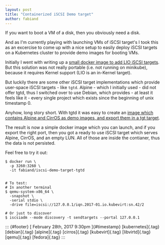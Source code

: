 ```yaml
---
layout: post
title: "Containerized iSCSI Demo target"
author: fabiand
---
```




If you want to boot a VM of a disk, then you obviously need a disk.

And as I'm currently playing with launching VMs of iSCSI target's I took
this as an excercise to come up with a nice setup to easily deploy iSCSI
targets on a Kubernetes cluster to provide demo images for booting VMs.

Initially I went with writing up a [small docker image to add LIO iSCSI
targets](https://github.com/kubevirt/kubevirt/pull/94/commits/2b4022b5b1565fa6672761c068fabc9cb1c5e546).
But this solution was not really portable (i.e. not running on
minikube), because it requires Kernel support (LIO is an in-Kernel
target).

But luckily there are some other iSCSI target implementations which
provide user-space iSCSI targets - like `tgtd`. Alpine - which I
initially used - did not offer tgtd, thus I switched over to use Debian,
which provides - at least it feels like it - every single project which
exists since the beginning of unix timestamp 0.

Anyhow, long story short. With tgtd it was easy to create an [image
which contains Alpine and CirrOS as demo images, and export them in a
tgt
target](https://github.com/kubevirt/kubevirt/pull/94/commits/121a585457c138fe4336602487a4624b00c4f7da).

The result is now a simple docker image which you can launch, and if you
export the right port, then you got a ready to use iSCSI target which
serves Alpine, CirrOS, and an empty LUN. All of those are inside the
contianer, thus the data is not persisted.

Feel free to try it out:

    $ docker run \
      -p 3260:3260 \
      -it fabiand/iscsi-demo-target-tgtd


    # To test:
    # In another terminal
    $ qemu-system-x86_64 \
      -snapshot \
      -serial stdio \
      -drive file=iscsi://127.0.0.1/iqn.2017-01.io.kubevirt:sn.42/2

    # Or just to discover
    $ iscsiadm --mode discovery -t sendtargets --portal 127.0.0.1

::: {#footer}
[ February 28th, 2017 9:30pm ]{#timestamp} [kubernetes]{.tag}
[debian]{.tag} [alpine]{.tag} [cirros]{.tag} [kubevirt]{.tag}
[libvirtd]{.tag} [qemu]{.tag} [fedora]{.tag}
:::
